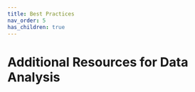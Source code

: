 ```yaml
---
title: Best Practices
nav_order: 5
has_children: true
---
```


# Additional Resources for Data Analysis
